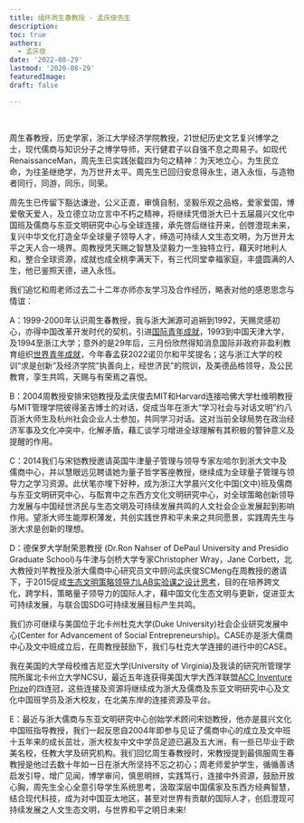 ```yaml
---
title: 缅怀周生春教授 - 孟庆俊先生
description: 
toc: true
authors:
  - 孟庆俊
date: '2022-08-29'
lastmod: '2020-08-29'
featuredImage: 
draft: false

---
```


<br>

周生春教授，历史学家，浙江大学经济学院教授，21世纪历史文艺复兴博学之士，现代儒商与知识分子之博学导师，天行健君子以自强不息之周易子。如现代RenaissanceMan，周先生已实践张载四为句之精神：为天地立心，为生民立命，为往圣继绝学，为万世开太平。周先生已回归安息得永生，进入永恒，与造物者同行，同游，同乐，同荣。

<!--more-->

周先生已传留下豁达谦逊，公义正直，审慎自制，坚毅乐观之品格，爱家爱国，博爱敬天爱人，及立德立功立言中不朽之精神，将继续凭借浙大已十五届晨兴文化中国班及儒商与东亚文明研究中心与全球连接，承先啓后继往开来，创啓澄现未来，复兴中华文化打造全华全球量子领导人才，缔造可持续人文生态文明，为万世开太平之天人合一境界。周教授凭天赐之智慧及坚毅力一生独特立行，藉天时地利人和，整合全球资源，成就也成全桃李满天下，有三代同堂幸福家庭，丰盛圆满的人生，他已鉴照天德，进入永恆。

我们追忆和周老师过去二十二年亦师亦友学习及合作经历，略表对他的感恩思念与情谊：

A：1999-2000年认识周生春教授，我与浙大渊源可追朔到1992，天赐灵感初心，亦得中国改革开发时代的契机，引进[国际青年成就](www.JAChina.org)，1993到中国天津大学，及1994至浙江大学；意外的是29年后，三月份欣然得知消息国际非政府非盈利教育组织[世界青年成就](www.JAWorldwide.org/noble)，今年春孟获2022诺贝尔和平奖提名；这与浙江大学的校训“求是创新”及经济学院“执善向上，经世济民”的院训，及美德品格领导，及公民教育，孪生共鸣，天赐与有荣焉之喜悦。

B：2004周教授安排宋铠教授及孟庆俊去MIT和Harvard连接哈佛大学杜维明教授与MIT管理学院彼得圣吉博士的对话，促成当年在浙大“学习社会与对话文明”约八百浙大师生及杭州社会企业人士参加，共同学习对话。这对当前全球局势在政治经济军事及文化冲突中，化解矛盾，藉汇谈学习增进全球理解有其积极的警钟意义及提醒的作用。

C：2014我们与宋铠教授邀请英国牛津量子管理与领导专家左哈尔到浙大文中及儒商中心，并以慧眼远见聘请她为量子哲学客座教授，继续成为全球量子管理与领导力之学习资源。此伏笔亦埋下好种，成为浙江大学晨兴文化中国(文中)班及儒商与东亚文明研究中心，与酝育中之东西方文化文明研究中心，对全球策略创新领导力发展与中国经世济民与生态文明及可持续发展共鸣的人文社会企业发展起到影响作用。望浙大师生能厚积薄发，共创实践世界和平未来之共同愿景，实践周先生与浙大求是创新的理想。

D：德保罗大学耐荣恩教授 (Dr.Ron Nahser of DePaul University and Presidio Graduate School)与牛津与剑桥大学专家Christopher Wray，Jane Corbett，北大教授刘芊教授及浙大儒商中心研究员文中顾问孟庆俊SCMeng在周教授的邀请下，于2015促成[生态文明策略领导力LAB实验课之设计思考](https://www.pragmaticinquiry.org/zhijiang-university-hangzhou-china/)，目的在培养跨文化，跨学科，策略量子领导力的国际人才，藉中国文化生态文明与更新，促进亚太可持续发展，与联合国SDG可持续发展目标产生共鸣。

我们亦可继续与美国位于北卡州杜克大学(Duke University)社会企业研究发展中心(Center for Advancement of Social Entrepreneurship)。CASE亦是浙大儒商中心及文中班成立后，在周教授鼓励下，我们与杜克大学连接的进行中的CASE。

我在美国的大学母校维吉尼亚大学(University of Virginia)及我读的研究所管理学院所属北卡州立大学NCSU，最近五年连获得美国大学大西洋联盟[ACC Inventure Prize](https://accinventure.gatech.edu/)的四连冠，这些连接及资源将继续成为浙大及儒商及东亚文明研究中心及文化中国班学员及浙大校友，在北美东岸的连接资源及平台。

E：最近与浙大儒商与东亚文明研究中心创始学术顾问宋铠教授，他亦是晨兴文化中国班指导教授，我们一起反思自2004年即参与见证了儒商中心的成立及文中班十五年来的成长茁壮，浙大校友中文中学员足迹已遍及五大洲，有一些已毕业于欧美名校，任教大学及研究机构。我们回忆周生春教授时，宋教授提到最佩服周生春教授是他过去数十年如一日在浙大所坚持不忘之初心；周老师爱护学生，循循善诱启发引导，增广见闻，博学审问，慎思明辨，实践笃行，连接中外资源，鼓励开放心胸，周先生全心全意引导学生系统思考，汲取深层中国儒家及东西方经典智慧，结合现代科技，成为对中国亚太地区，甚至对世界有贡献的国际人才，创启澄现可持续发展之人文生态文明，与世界和平之明日未来!